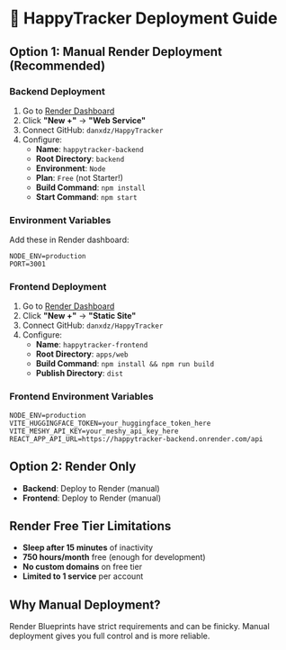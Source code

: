 # 🚀 HappyTracker Deployment Guide

## Option 1: Manual Render Deployment (Recommended)

### Backend Deployment
1. Go to [Render Dashboard](https://dashboard.render.com)
2. Click **"New +"** → **"Web Service"**
3. Connect GitHub: `danxdz/HappyTracker`
4. Configure:
   - **Name**: `happytracker-backend`
   - **Root Directory**: `backend`
   - **Environment**: `Node`
   - **Plan**: `Free` (not Starter!)
   - **Build Command**: `npm install`
   - **Start Command**: `npm start`

### Environment Variables
Add these in Render dashboard:
```
NODE_ENV=production
PORT=3001
```

### Frontend Deployment
1. Go to [Render Dashboard](https://dashboard.render.com)
2. Click **"New +"** → **"Static Site"**
3. Connect GitHub: `danxdz/HappyTracker`
4. Configure:
   - **Name**: `happytracker-frontend`
   - **Root Directory**: `apps/web`
   - **Build Command**: `npm install && npm run build`
   - **Publish Directory**: `dist`

### Frontend Environment Variables
```
NODE_ENV=production
VITE_HUGGINGFACE_TOKEN=your_huggingface_token_here
VITE_MESHY_API_KEY=your_meshy_api_key_here
REACT_APP_API_URL=https://happytracker-backend.onrender.com/api
```

## Option 2: Render Only
- **Backend**: Deploy to Render (manual)
- **Frontend**: Deploy to Render (manual)

## Render Free Tier Limitations
- **Sleep after 15 minutes** of inactivity
- **750 hours/month** free (enough for development)
- **No custom domains** on free tier
- **Limited to 1 service** per account

## Why Manual Deployment?
Render Blueprints have strict requirements and can be finicky. Manual deployment gives you full control and is more reliable.